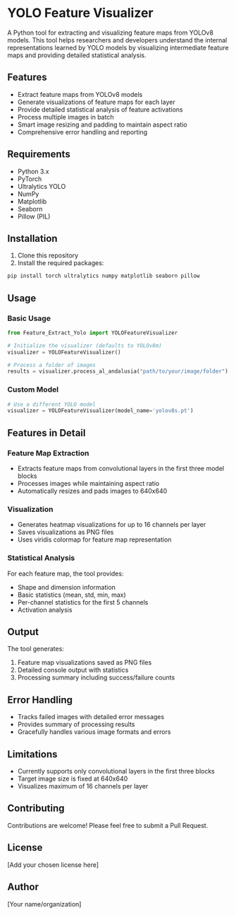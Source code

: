 # YOLO Feature Visualizer

A Python tool for extracting and visualizing feature maps from YOLOv8 models. This tool helps researchers and developers understand the internal representations learned by YOLO models by visualizing intermediate feature maps and providing detailed statistical analysis.

## Features

- Extract feature maps from YOLOv8 models
- Generate visualizations of feature maps for each layer
- Provide detailed statistical analysis of feature activations
- Process multiple images in batch
- Smart image resizing and padding to maintain aspect ratio
- Comprehensive error handling and reporting

## Requirements

- Python 3.x
- PyTorch
- Ultralytics YOLO
- NumPy
- Matplotlib
- Seaborn
- Pillow (PIL)

## Installation

1. Clone this repository
2. Install the required packages:
```bash
pip install torch ultralytics numpy matplotlib seaborn pillow
```

## Usage

### Basic Usage

```python
from Feature_Extract_Yolo import YOLOFeatureVisualizer

# Initialize the visualizer (defaults to YOLOv8m)
visualizer = YOLOFeatureVisualizer()

# Process a folder of images
results = visualizer.process_al_andalusia("path/to/your/image/folder")
```

### Custom Model

```python
# Use a different YOLO model
visualizer = YOLOFeatureVisualizer(model_name='yolov8s.pt')
```

## Features in Detail

### Feature Map Extraction
- Extracts feature maps from convolutional layers in the first three model blocks
- Processes images while maintaining aspect ratio
- Automatically resizes and pads images to 640x640

### Visualization
- Generates heatmap visualizations for up to 16 channels per layer
- Saves visualizations as PNG files
- Uses viridis colormap for feature map representation

### Statistical Analysis
For each feature map, the tool provides:
- Shape and dimension information
- Basic statistics (mean, std, min, max)
- Per-channel statistics for the first 5 channels
- Activation analysis

## Output

The tool generates:
1. Feature map visualizations saved as PNG files
2. Detailed console output with statistics
3. Processing summary including success/failure counts

## Error Handling

- Tracks failed images with detailed error messages
- Provides summary of processing results
- Gracefully handles various image formats and errors

## Limitations

- Currently supports only convolutional layers in the first three blocks
- Target image size is fixed at 640x640
- Visualizes maximum of 16 channels per layer

## Contributing

Contributions are welcome! Please feel free to submit a Pull Request.

## License

[Add your chosen license here]

## Author

[Your name/organization]
